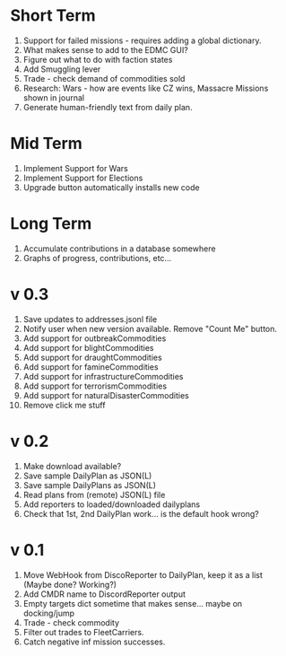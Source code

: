 Short Term
==========
1. Support for failed missions - requires adding a global dictionary.
1. What makes sense to add to the EDMC GUI?
1. Figure out what to do with faction states
1. Add Smuggling lever
1. Trade - check demand of commodities sold
1. Research: Wars - how are events like CZ wins, Massacre Missions shown in journal
1. Generate human-friendly text from daily plan.

Mid Term
========
1. Implement Support for Wars
2. Implement Support for Elections
3. Upgrade button automatically installs new code

Long Term
=========
1. Accumulate contributions in a database somewhere
2. Graphs of progress, contributions, etc...
   
v 0.3
=====
1. Save updates to addresses.jsonl file
2. Notify user when new version available.  Remove "Count Me" button.
3. Add support for outbreakCommodities
4. Add support for blightCommodities
5. Add support for draughtCommodities
6. Add support for famineCommodities
7. Add support for infrastructureCommodities
8. Add support for terrorismCommodities
9. Add support for naturalDisasterCommodities
9. Remove click me stuff

v 0.2
=====
1. Make download available?
1. Save sample DailyPlan as JSON(L)
1. Save sample DailyPlans as JSON(L)
1. Read plans from (remote) JSON(L) file
1. Add reporters to loaded/downloaded dailyplans
1. Check that 1st, 2nd DailyPlan work... is the default hook wrong?

v 0.1
====
1. Move WebHook from DiscoReporter to DailyPlan, keep it as a list (Maybe done?  Working?)
1. Add CMDR name to DiscordReporter output
1. Empty targets dict sometime that makes sense... maybe on docking/jump
1. Trade - check commodity
1. Filter out trades to FleetCarriers.
1. Catch negative inf mission successes.
